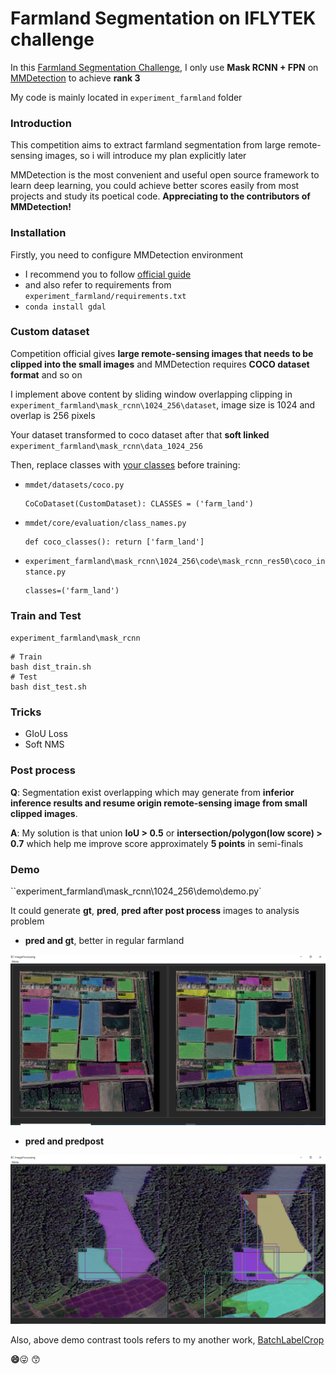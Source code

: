 # Farmland Segmentation on IFLYTEK challenge

In this [Farmland Segmentation Challenge](http://challenge.xfyun.cn/topic/info?type=plot-extraction-2021), I only use **Mask RCNN + FPN** on [MMDetection](https://github.com/open-mmlab/mmdetection) to achieve **rank 3**

My code is mainly located in `experiment_farmland` folder

### Introduction

This competition aims to extract farmland segmentation from large remote-sensing images, so i will introduce my plan explicitly later

MMDetection is the most convenient and useful open source framework to learn deep learning, you could achieve better scores easily from most projects and study its poetical code. **Appreciating to the contributors of MMDetection!**

 ### Installation

Firstly, you need to configure MMDetection environment

* I recommend you to follow [official guide](https://github.com/open-mmlab/mmdetection/blob/master/docs/get_started.md)
* and also refer to requirements from `experiment_farmland/requirements.txt`
*  `conda install gdal`

### Custom dataset

Competition official gives **large remote-sensing images that needs to be clipped into the small images** and MMDetection requires **COCO dataset format** and so on

I implement above content by sliding window overlapping clipping in `experiment_farmland\mask_rcnn\1024_256\dataset`, image size is 1024 and overlap is 256 pixels

Your dataset transformed to coco dataset after that **soft linked** `experiment_farmland\mask_rcnn\data_1024_256`

Then, replace classes with [your classes](https://zhuanlan.zhihu.com/p/101983661) before training:

* `mmdet/datasets/coco.py`

  ```
  CoCoDataset(CustomDataset): CLASSES = ('farm_land')
  ```

* `mmdet/core/evaluation/class_names.py`

  ```
  def coco_classes(): return ['farm_land']
  ```

* `experiment_farmland\mask_rcnn\1024_256\code\mask_rcnn_res50\coco_instance.py`

  ```
  classes=('farm_land')
  ```

### Train and Test

`experiment_farmland\mask_rcnn`

```
# Train
bash dist_train.sh
# Test
bash dist_test.sh
```

### Tricks

* GIoU Loss
* Soft NMS

### Post process

**Q**: Segmentation exist overlapping which may generate from **inferior inference results and resume origin remote-sensing image from small clipped images**. 

**A**: My solution is that union **IoU > 0.5** or **intersection/polygon(low score) > 0.7** which help me improve score approximately **5 points** in semi-finals

### Demo

``experiment_farmland\mask_rcnn\1024_256\demo\demo.py`

It could generate **gt**,  **pred**,  **pred after post process** images to analysis problem

* **pred and gt**, better in regular farmland

![avatar](https://github.com/wangzehui20/farmland-instance-segmentation/blob/master/experiment_farmland/mask_rcnn/1024_256/demo/pred_gt.png?raw=true)

* **pred and predpost**

![avatar](https://github.com/wangzehui20/farmland-instance-segmentation/blob/master/experiment_farmland/mask_rcnn/1024_256/demo/pred_predpost.png?raw=true)

Also, above demo contrast tools refers to my another work, [BatchLabelCrop](https://github.com/wangzehui20/BatchLabelCrop)

**:smile:**:stuck_out_tongue_winking_eye: :kissing_smiling_eyes:

